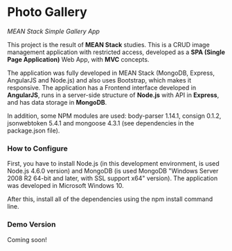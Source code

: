 # <h1>Photo Gallery</h1>
<i>MEAN Stack Simple Gallery App</i>

This project is the result of <strong>MEAN Stack</strong> studies. This is a CRUD image management application with restricted access, developed as a <strong>SPA (Single Page Application)</strong> Web App, with <strong>MVC</strong> concepts.

The application was fully developed in MEAN Stack (MongoDB, Express, AngularJS and Node.js) and also uses Bootstrap, which makes it responsive.
The application has a Frontend interface developed in <strong>AngularJS</strong>, runs in a server-side structure of <strong>Node.js</strong> with API in <strong>Express</strong>, and has data storage in <strong>MongoDB</strong>.

In addition, some NPM modules are used: body-parser 1.14.1, consign 0.1.2, jsonwebtoken 5.4.1 and mongoose 4.3.1 (see dependencies in the package.json file).

<h3>How to Configure</h3>

First, you have to install Node.js (in this development environment, is used Node.js 4.6.0 version) and MongoDB (is used MongoDB "Windows Server 2008 R2 64-bit and later, with SSL support x64" version).
The application was developed in Microsoft Windows 10.

After this, install all of the dependencies using the npm install command line.

<h3>Demo Version</h3>

Coming soon!
